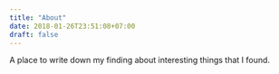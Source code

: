 ```yaml
---
title: "About"
date: 2018-01-26T23:51:08+07:00
draft: false
---
```


A place to write down my finding about interesting things that I found.
